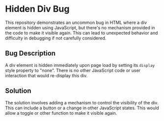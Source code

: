 # Hidden Div Bug
This repository demonstrates an uncommon bug in HTML where a div element is hidden using JavaScript, but there's no mechanism provided in the code to make it visible again.  This can lead to unexpected behavior and difficulty in debugging if not carefully considered.

## Bug Description
A div element is hidden immediately upon page load by setting its `display` style property to "none". There is no other JavaScript code or user interaction that would re-display this div.

## Solution
The solution involves adding a mechanism to control the visibility of the div. This can include a button or a change in other JavaScript states. This would allow a toggle or other function to make it visible again.